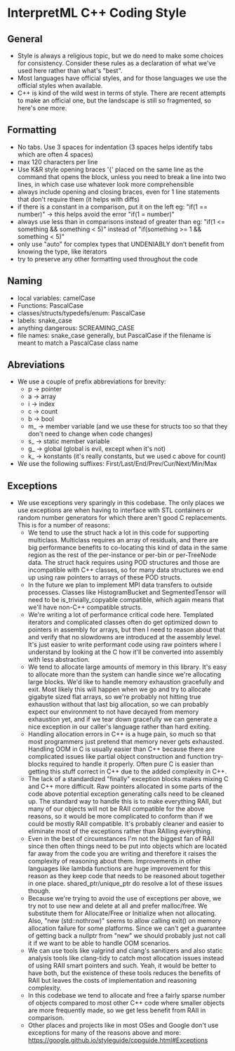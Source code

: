 # InterpretML C++ Coding Style

## General

- Style is always a religious topic, but we do need to make some choices for consistency. Consider these rules
  as a declaration of what we've used here rather than what's "best".
- Most languages have official styles, and for those languages we use the official styles when available.
- C++ is kind of the wild west in terms of style. There are recent attempts to make an official one, but the 
  landscape is still so fragmented, so here's one more.

## Formatting

- No tabs. Use 3 spaces for indentation (3 spaces helps identify tabs which are often 4 spaces)
- max 120 characters per line
- Use K&R style opening braces '{' placed on the same line as the command that opens the block, unless you need to 
  break a line into two lines, in which case use whatever look more comprehensible
- always include opening and closing braces, even for 1 line statements that don't require them (it helps with diffs)
- if there is a constant in a comparison, put it on the left 
  eg: "if(1 == number)" -> this helps avoid the error "if(1 = number)"
- always use less than in comparisons instead of greater than
  eg: "if(1 <= something && something < 5)" instead of "if(something >= 1 && something < 5)"
- only use "auto" for complex types that UNDENIABLY don't benefit from knowing the type, like iterators
- try to preserve any other formatting used throughout the code

## Naming

- local variables: camelCase
- Functions: PascalCase
- classes/structs/typedefs/enum: PascalCase
- labels: snake_case
- anything dangerous: SCREAMING_CASE
- file names: snake_case generally, but PascalCase if the filename is meant to match a PascalCase class name

## Abreviations

- We use a couple of prefix abbreviations for brevity:
  - p -> pointer
  - a -> array
  - i -> index
  - c -> count
  - b -> bool
  - m_ -> member variable (and we use these for structs too so that they don't need to change when code changes)
  - s_ -> static member variable
  - g_ -> global (global is evil, except when it's not)
  - k_ -> konstants (it's really constants, but we used c above for count)
- We use the following suffixes: First/Last/End/Prev/Cur/Next/Min/Max

## Exceptions

- We use exceptions very sparingly in this codebase. The only places we use exceptions are when
  having to interface with STL containers or random number generators for which there aren't good C replacements.
  This is for a number of reasons:
    - We tend to use the struct hack a lot in this code for supporting multiclass.  Multiclass requires an array
      of residuals, and there are big performance benefits to co-locating this kind of data in the same region
      as the rest of the per-instance or per-bin or per-TreeNode data.  The struct hack requires using POD
      structures and those are incompatible with C++ classes, so for many data structures we end up using
      raw pointers to arrays of these POD structs.
    - In the future we plan to implement MPI data transfers to outside processes.  Classes like HistogramBucket
      and SegmentedTensor will need to be is_trivially_copyable compatible, which again means that we'll have
      non-C++ compatible structs.
    - We're writing a lot of performance critical code here. Templated iterators and complicated classes often
      do get optimized down to pointers in assembly for arrays, but then I need to reason about that and verify that 
      no slowdowns are introduced at the assembly level.  It's just easier to write performant code using raw
      pointers where I understand by looking at the C how it'll be converted into assembly with less abstraction.
    - We tend to allocate large amounts of memory in this library.  It's easy to allocate more than the
      system can handle since we're allocating large blocks.  We'd like to handle memory exhaustion gracefully
      and exit.  Most likely this will happen when we go and try to allocate gigabyte sized flat arrays, so
      we're probably not hitting true exhaustion without that last big allocation, so we can probably expect
      our environment to not have decayed from memory exhaustion yet, and if we tear down gracefully we can
      generate a nice exception in our caller's language rather than hard exiting.
    - Handling allocation errors in C++ is a huge pain, so much so that most programmers just pretend that memory
      never gets exhausted.  Handling OOM in C is usually easier than C++ because there are complicated issues
      like partial object construction and function try-blocks required to handle it properly.  Often pure C is
      easier than getting this stuff correct in C++ due to the added complexity in C++.
    - The lack of a standardized "finally" exception blocks makes mixing C and C++ more difficult. Raw pointers
      allocated in some parts of the code above potential exception generating calls need to be cleaned up.
      The standard way to handle this is to make everything RAII, but many of our objects will not be RAII 
      compatible for the above reasons, so it would be more complicated to conform than if we could be mostly 
      RAII compatible.  It's probably cleaner and easier to eliminate most of the exceptions rather than 
      RAIIing everything.
    - Even in the best of circumstances I'm not the biggest fan of RAII since then often things need to be put
      into objects which are located far away from the code you are writing and therefore it raises the complexity
      of reasoning about them. Improvements in other languages like lambda functions are huge improvement for this 
      reason as they keep code that needs to be reasoned about together in one place.  shared_ptr/unique_ptr 
      do resolve a lot of these issues though.
    - Because we're trying to avoid the use of exceptions per above, we try not to use new and delete at all
      and prefer malloc/free.  We substitute them for Allocate/Free or Initialize when not allocating.  Also,
      "new (std::nothrow)" seems to allow calling exit() on memory allocation failure for some platforms.
      Since we can't get a guarantee of getting back a nullptr from "new" we should probably just not call it
      if we want to be able to handle OOM scenarios.
    - We can use tools like valgrind and clang's sanitizers and also static analysis tools like clang-tidy to 
      catch most allocation issues instead of using RAII smart pointers and such.  Yeah, it would be better to 
      have both, but the existence of these tools reduces the benefits of RAII but leaves the costs of 
      implementation and reasoning complexity.
    - In this codebase we tend to allocate and free a fairly sparse number of objects compared to most other C++
      code where smaller objects are more frequently made, so we get less benefit from RAII in comparison.
    - Other places and projects like in most OSes and Google don't use exceptions for many of the reasons above
      and more: https://google.github.io/styleguide/cppguide.html#Exceptions

